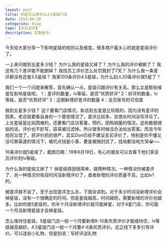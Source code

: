 ```yaml
---
layout: post
title: 到底怎么样可以上5星级门店
date: 2019-09-20
categories: blog
tags: [大众点评]
description: 文章金句。
---
```



今天给大家分享一下影响星级的规则以及维度。很多商户最关心的就是星级评价了。


一上来问做到五星多少钱？
为什么我的星级又掉了？
为什么我的评价被删了？
我这有几个差评能不能删掉？
我找员工评价怎么处罚我封了7天？
为什么我一条差评都没有还是3.5星级？
我家100条评价4.5星级，为什么别人20条评价就5星了？


我们一个一个问题来解答，首先确认一点，星级只跟评价有关系。那么又是那些维度在影响星级呢。
1：差评的数量，lv等级，是否”优质好评“
2：好评的数量，lv等级，是否“优质好评”
3：近期新增好差评的数量
4：会员账号的可信度


做到五星多少钱？
这个要看门店情况，新店到五星是比较稳的，因为没有差评的因素。老店就要看自身的一个基低情况了，差评比较多，且很长时间没写评论了，上五星级是比较困难的。还要看门店访客量，预约，团购销量的情况，这些数据很低的话，评价也不好写，容易被过滤掉。所以很多时候没办法给出答案。而且今年规则又改了，抓评价抓的很严，其实Don已经不建议去买评价了，特别是你不懂又没可靠渠道的情况下，被坑点钱是小事，要是被搞封店了，找地都没地方哭😭~~


16条评价就5星级了，截图日期：19年6月19日，有心的朋友可以去看下他们家会员评价的lv等级。


为什么我的星级又掉了？
掉星级原因很简单，就两种情况。一种情况你被差评了，另一种情况你有段时间没新增评价了，或者新增的评价质量不高，比如lv1的。

被差评就不说了，至于出现差评怎么办，下面会讲到。对于多少时间没新增评价会掉星级，没有一个很确定的时间。但是星级越高，时间越短，需要新增的评价也越多。比如你是5星级的，你半个月没新增评价就可能掉星，对于4星门店，你可能一个月没新增星级才会掉星级。

怎么维持住星级，5星级门店一般一个月要新增8-10条优质评价才能维持住，lv等级越高越好。4.5星级门店一般一个月要4-6条优质评价。总之线下多多引导评价。可以送些小礼物，但是别说：写好评送礼物


